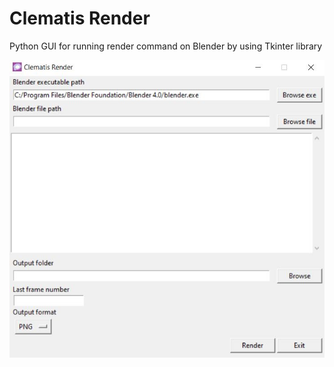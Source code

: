 # Clematis Render

Python GUI for running render command on Blender by using Tkinter library

![ClematisRender Image](https://github.com/Kachornpat/ClematisRender/blob/master/clematisRender.JPG?raw=true)
